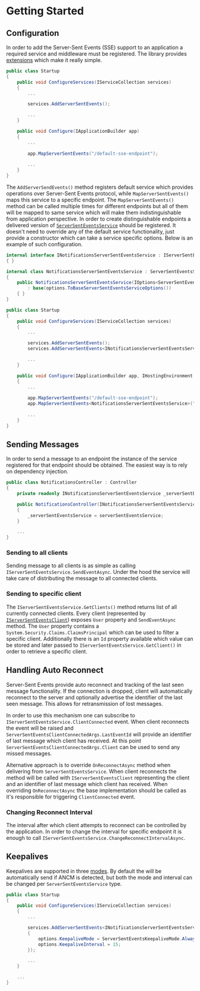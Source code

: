 ﻿# Getting Started

## Configuration

In order to add the Server-Sent Events (SSE) support to an application a required service and middleware must be registered. The library provides [extensions](../api/Lib.AspNetCore.ServerSentEvents.ServerSentEventsMiddlewareExtensions.html) which make it really simple.

```cs
public class Startup
{
    public void ConfigureServices(IServiceCollection services)
    {
        ...

		services.AddServerSentEvents();

		...
    }

    public void Configure(IApplicationBuilder app)
    {
        ...
			
		app.MapServerSentEvents("/default-sse-endpoint");
			
		...
    }
}
```

The `AddServerSendEvents()` method registers default service which provides operations over Server-Sent Events protocol, while `MapServerSentEvents()` maps this service to a specific endpoint. The `MapServerSentEvents()` method can be called multiple times for different endpoints but all of them will be mapped to same service which will make them indistinguishable from application perspective. In order to create distinguishable endpoints a delivered version of [`Server​Sent​Events​Service`](../api/Lib.AspNetCore.ServerSentEvents.ServerSentEventsService.html) should be registered. It doesn't need to override any of the default service functionality, just provide a constructor which can take a service specific options. Below is an example of such configuration.

```cs
internal interface INotificationsServerSentEventsService : IServerSentEventsService
{ }

internal class NotificationsServerSentEventsService : ServerSentEventsService, INotificationsServerSentEventsService
{
    public NotificationsServerSentEventsService(IOptions<ServerSentEventsServiceOptions<NotificationsServerSentEventsService>> options)
        : base(options.ToBaseServerSentEventsServiceOptions())
    { }
}

public class Startup
{
    public void ConfigureServices(IServiceCollection services)
    {
        ...

		services.AddServerSentEvents();
		services.AddServerSentEvents<INotificationsServerSentEventsService, NotificationsServerSentEventsService>();

		...
    }

    public void Configure(IApplicationBuilder app, IHostingEnvironment env, IServiceProvider serviceProvider)
    {
        ...
			
		app.MapServerSentEvents("/default-sse-endpoint");
		app.MapServerSentEvents<NotificationsServerSentEventsService>("/notifications-sse-endpoint");
			
		...
    }
}
```

## Sending Messages

In order to send a message to an endpoint the instance of the service registered for that endpoint should be obtained. The easiest way is to rely on dependency injection.

```cs
public class NotificationsController : Controller
{
    private readonly INotificationsServerSentEventsService _serverSentEventsService;

    public NotificationsController(INotificationsServerSentEventsService serverSentEventsService)
    {
        _serverSentEventsService = serverSentEventsService;
    }

	...
}
```

### Sending to all clients

Sending message to all clients is as simple as calling `IServerSentEventsService.SendEventAsync`. Under the hood the service will take care of distributing the message to all connected clients.

### Sending to specific client

The `IServerSentEventsService.GetClients()` method returns list of all currently connected clients. Every client (represented by [`IServerSentEventsClient`](../api/Lib.AspNetCore.ServerSentEvents.IServerSentEventsClient.html)) exposes `User` property and `SendEventAsync` method. The `User` property contains a `System.Security.Claims.ClaimsPrincipal` which can be used to filter a specific client. Additionally there is an `Id` property available which value can be stored and later passed to `IServerSentEventsService.GetClient()` in order to retrieve a specific client.

## Handling Auto Reconnect

Server-Sent Events provide auto reconnect and tracking of the last seen message functionality. If the connection is dropped, client will automatically reconnect to the server and optionally advertise the identifier of the last seen message. This allows for retransmission of lost messages.

In order to use this mechanism one can subscribe to `IServerSentEventsService.ClientConnected` event. When client reconnects the event will be raised and `ServerSentEventsClientConnectedArgs.LastEventId` will provide an identifier of last message which client has received. At this point `ServerSentEventsClientConnectedArgs.Client` can be used to send any missed messages.

Alternative approach is to override `OnReconnectAsync` method when delivering from `Server​Sent​Events​Service`. When client reconnects the method will be called with `IServerSentEventsClient` representing the client and an identifier of last message which client has received. When overriding `OnReconnectAsync` the base implementation should be called as it's responsible for triggering `ClientConnected` event.

### Changing Reconnect Interval

The interval after which client attempts to reconnect can be controlled by the application. In order to change the interval for specific endpoint it is enough to call `IServerSentEventsService.ChangeReconnectIntervalAsync`.

## Keepalives

Keepalives are supported in three [modes](../api/Lib.AspNetCore.ServerSentEvents.ServerSentEventsKeepaliveMode.html). By default the will be automatically send if ANCM is detected, but both the mode and interval can be changed per `ServerSentEventsService` type.

```cs
public class Startup
{
    public void ConfigureServices(IServiceCollection services)
    {
        ...

		services.AddServerSentEvents<INotificationsServerSentEventsService, NotificationsServerSentEventsService>(options =>
        {
            options.KeepaliveMode = ServerSentEventsKeepaliveMode.Always;
            options.KeepaliveInterval = 15;
        });

		...
    }

    ...
}
```